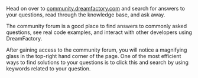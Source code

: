 Head on over to [community.dreamfactory.com](http://community.dreamfactory.com) and search for answers to your questions, read through the knowledge base, and ask away.

The community forum is a good place to find answers to commonly asked questions, see real code examples, and interact with other developers using DreamFactory.

After gaining access to the community forum, you will notice a magnifying glass in the top-right hand corner of the page. One of the most efficient ways to find solutions to your questions is to click this and search by using keywords related to your question.